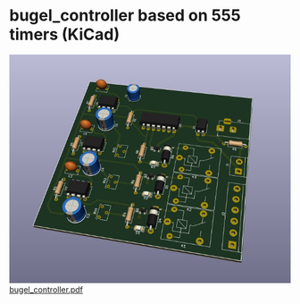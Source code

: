 # bugel_controller based on 555 timers (KiCad)
![3d-view-pcb](3D-view-pcb.jpg)
[bugel_controller.pdf](http://codekote.github.io/bugel_controller/bugel_controller.pdf)
